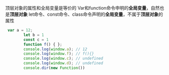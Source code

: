 顶层对象的属性和全局变量是等价的
Var和function命令申明的**全局变量**，自然也是**顶层对象**
let命令、const命令、class命令声明的**全局变量**，不属于**顶层对象**的属性
```javascript
 var a = 12;
        let b = 1
        const c = 1
        function f() { };
        console.log(window.a); // 12
        console.log(window.f); // f(){}
        console.log(window.c); // undefined
        console.log(window.d); // undefined
        console.dir(new Function())
```